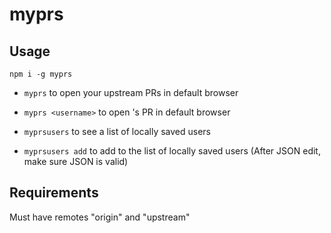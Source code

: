 # myprs

## Usage

```
npm i -g myprs
```

- `myprs` to open your upstream PRs in default browser

- `myprs <username>` to open <username>'s PR in default browser

- `myprsusers` to see a list of locally saved users

- `myprsusers add` to add to the list of locally saved users (After JSON edit, make sure JSON is valid)

## Requirements

Must have remotes "origin" and "upstream"
